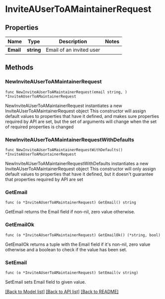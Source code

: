# InviteAUserToAMaintainerRequest

## Properties

Name | Type | Description | Notes
------------ | ------------- | ------------- | -------------
**Email** | **string** | Email of an invited user | 

## Methods

### NewInviteAUserToAMaintainerRequest

`func NewInviteAUserToAMaintainerRequest(email string, ) *InviteAUserToAMaintainerRequest`

NewInviteAUserToAMaintainerRequest instantiates a new InviteAUserToAMaintainerRequest object
This constructor will assign default values to properties that have it defined,
and makes sure properties required by API are set, but the set of arguments
will change when the set of required properties is changed

### NewInviteAUserToAMaintainerRequestWithDefaults

`func NewInviteAUserToAMaintainerRequestWithDefaults() *InviteAUserToAMaintainerRequest`

NewInviteAUserToAMaintainerRequestWithDefaults instantiates a new InviteAUserToAMaintainerRequest object
This constructor will only assign default values to properties that have it defined,
but it doesn't guarantee that properties required by API are set

### GetEmail

`func (o *InviteAUserToAMaintainerRequest) GetEmail() string`

GetEmail returns the Email field if non-nil, zero value otherwise.

### GetEmailOk

`func (o *InviteAUserToAMaintainerRequest) GetEmailOk() (*string, bool)`

GetEmailOk returns a tuple with the Email field if it's non-nil, zero value otherwise
and a boolean to check if the value has been set.

### SetEmail

`func (o *InviteAUserToAMaintainerRequest) SetEmail(v string)`

SetEmail sets Email field to given value.



[[Back to Model list]](../README.md#documentation-for-models) [[Back to API list]](../README.md#documentation-for-api-endpoints) [[Back to README]](../README.md)


